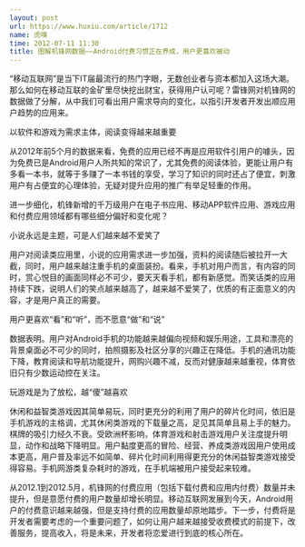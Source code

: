 ```yaml
---
layout: post
url: https://www.huxiu.com/article/1712
name: 虎嗅
time: 2012-07-11 11:30
title: 图解机锋网数据——Android付费习惯正在养成，用户更喜欢被动
---
```

“移动互联网”是当下IT届最流行的热门字眼，无数创业者与资本都加入这场大潮。那么如何在移动互联的金矿里尽快挖出财宝，获得用户认可呢？雷锋网对机锋网的数据做了分解，从中我们可看出用户需求导向的变化，以指引开发者开发出顺应用户趋势的应用来。

以软件和游戏为需求主体，阅读变得越来越重要

从2012年前5个月的数据来看，免费的应用已经不再是应用软件引用户的噱头，因为免费已是Android用户人所共知的常识了，尤其免费的阅读体验，更能让用户有多看一本书，就等于多赚了一本书钱的享受，学习了知识的同时还占了便宜，刺激用户有占便宜的心理体验，无疑对提升应用的推广有举足轻重的作用。

进一步细化，机锋新增的千万级用户在电子书应用、移动APP软件应用、游戏应用和付费应用领域都有哪些细分偏好和变化呢？

小说永远是主题，可是人们越来越不爱笑了

用户对阅读类应用里，小说的应用需求进一步加强，资料的阅读随后被拉开一大截，同时，用户越来越注重手机的桌面装扮。看来，手机对用户而言，有内容的同时，赏心悦目的画面同样必不可少，要天天看手机，都有新感觉。而笑话类的应用持续下跌，说明人们的笑点越来越高了，越来越不爱笑了，优质的有正面意义的内容，才是用户真正的需要。

用户更喜欢“看”和“听”，而不愿意“做”和“说”

数据表明。用户对Android手机的功能越来越偏向视频和娱乐用途，工具和漂亮的背景桌面必不可少的同时，拍照摄影及社区分享的兴趣正在降低。手机的通讯功能下降，教育阅读和导航功能提升，网购兴趣不减，反而对健康越来越重视，体育依旧只有少数运动控在关注。

玩游戏是为了放松，越“傻”越喜欢

休闲和益智类游戏因其简单易玩，同时更充分的利用了用户的碎片化时间，依旧是手机游戏的主格调，尤其休闲类游戏的下载量之高，足见其简单且易上手的魅力。棋牌的吸引力经久不衰。受欧洲杯影响，体育游戏和射击游戏用户关注度提升明显，动作和战略下降明显。用户黏度更高的冒险、经营、养成类游戏因用户使用成本更高，用户普及率远不如简单、碎片化时间利用得更充分的休闲益智类游戏接受得容易。手机网游类复杂耗时的游戏，在手机端被用户接受起来较难。

从2012.1到2012.5月，机锋网的付费应用（包括下载付费和应用内付费）数量并未提升，但是意愿付费的用户数量却增长明显。移动互联网发展到今天，Android用户的付费意识越来越强，但是支持付费的应用数量却原地踏步。下一步，付费将是开发者需要考虑的一个重要问题了，如何让用户越来越接受收费模式的前提下，改善服务，提高收入，将是未来，开发者将恋爱进行到底的核心所在。

